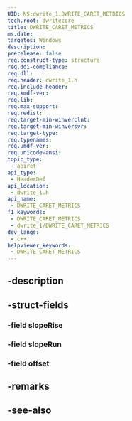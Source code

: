 ```yaml
---
UID: NS:dwrite_1.DWRITE_CARET_METRICS
tech.root: dwritecore
title: DWRITE_CARET_METRICS
ms.date: 
targetos: Windows
description: 
prerelease: false
req.construct-type: structure
req.ddi-compliance: 
req.dll: 
req.header: dwrite_1.h
req.include-header: 
req.kmdf-ver: 
req.lib: 
req.max-support: 
req.redist: 
req.target-min-winverclnt: 
req.target-min-winversvr: 
req.target-type: 
req.typenames: 
req.umdf-ver: 
req.unicode-ansi: 
topic_type:
 - apiref
api_type:
 - HeaderDef
api_location:
 - dwrite_1.h
api_name:
 - DWRITE_CARET_METRICS
f1_keywords:
 - DWRITE_CARET_METRICS
 - dwrite_1/DWRITE_CARET_METRICS
dev_langs:
 - c++
helpviewer_keywords:
 - DWRITE_CARET_METRICS
---
```


## -description

## -struct-fields

### -field slopeRise

### -field slopeRun

### -field offset

## -remarks

## -see-also

